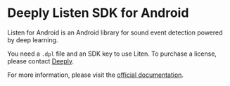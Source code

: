 # Deeply Listen SDK for Android 

Listen for Android is an Android library for sound event detection powered by deep learning.

You need a `.dpl` file and an SDK key to use Liten. 
To purchase a license, please contact [Deeply](https://deeplyinc.com).

For more information, please visit the [official documentation](https://listen-for-android.readthedocs.io/).
